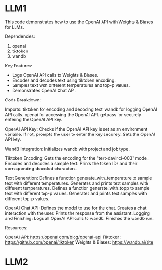 # LLM1

This code demonstrates how to use the OpenAI API with Weights & Biases for LLMs.

Dependencies:

  1. openai
  2. tiktoken
  3. wandb
     
Key Features:

 * Logs OpenAI API calls to Weights & Biases.
 * Encodes and decodes text using tiktoken encoding.
 * Samples text with different temperatures and top-p values.
 * Demonstrates OpenAI Chat API.
   
Code Breakdown:

Imports:
  tiktoken for encoding and decoding text.
  wandb for logging OpenAI API calls.
  openai for accessing the OpenAI API.
  getpass for securely entering the OpenAI API key.
  
OpenAI API Key:
  Checks if the OpenAI API key is set as an environment variable.
  If not, prompts the user to enter the key securely.
Sets the OpenAI API key.

WandB Integration:
  Initializes wandb with project and job type.
  
Tiktoken Encoding:
  Gets the encoding for the "text-davinci-003" model.
  Encodes and decodes a sample text.
  Prints the token IDs and their corresponding decoded characters.
  
Text Generation:
  Defines a function generate_with_temperature to sample text with different temperatures.
  Generates and prints text samples with different temperatures.
  Defines a function generate_with_topp to sample text with different top-p values.
  Generates and prints text samples with different top-p values.
  
OpenAI Chat API:
  Defines the model to use for the chat.
  Creates a chat interaction with the user.
  Prints the response from the assistant.
  Logging and Finishing:
  Logs all OpenAI API calls to wandb.
  Finishes the wandb run.
  
Resources:

OpenAI API: https://openai.com/blog/openai-api
Tiktoken: https://github.com/openai/tiktoken
Weights & Biases: https://wandb.ai/site

# LLM2
